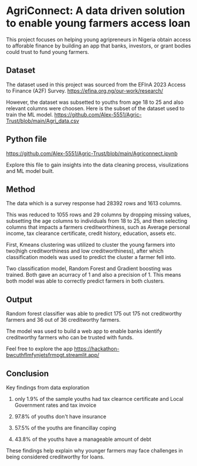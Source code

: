
# AgriConnect: A data driven solution to enable young farmers access loan

This project focuses on helping young agripreneurs in Nigeria obtain access to afforable finance by building an app that banks, investors, or grant bodies could trust to fund young farmers.



## Dataset
The dataset used in this project was sourced from the EFInA 2023 Access to Finance (A2F) Survey.
https://efina.org.ng/our-work/research/

However, the dataset was subsetted to youths from age 18 to 25 and also relevant columns were choosen. 
Here is the subset of the dataset used to train the ML model. https://github.com/Alex-5551/Agric-Trust/blob/main/Agri_data.csv



## Python file
https://github.com/Alex-5551/Agric-Trust/blob/main/Agriconnect.ipynb

Explore this file to gain insights into the data cleaning process, visulizations and ML model built.
## Method
The data which is a survey response had 28392 rows and 1613 columns. 

This was reduced to 1055 rows and 29 columns by dropping missing values, subsetting the age columns to individuals from 18 to 25, and then selecting columns that impacts a farmers creditworthiness, such as Average personal income, tax clearance certificate, credit history, education, assets etc. 

First, Kmeans clustering was utilized to cluster the young farmers into two(high creditworthiness and low creditworthiness), after which classification models was used to predict the cluster a farmer fell into.

Two classification model, Random Forest and Gradient boosting was trained. Both gave an acurracy of 1 and also a precision of 1. This means both model was able to correctly predict farmers in both clusters.





## Output
Random forest classifier was able to predict 175 out 175 not creditworthy farmers and 36 out of 36 creditworthy farmers.

The model was used to build a web app to enable banks identify creditworthy farmers who can be trusted with funds.

Feel free to explore the app
https://hackathon-bwcuthflmfynjetsfrmpgt.streamlit.app/

## Conclusion
Key findings from data exploration

1. only 1.9% of the sample youths had tax clearnce certificate and Local Government rates and tax invoice

2. 97.8% of youths don't have insurance

3. 57.5% of the youths are financillay coping

4. 43.8% of the youths have a manageable amount of debt

These findings help explain why younger farmers may face challenges in being considered creditworthy for loans.
